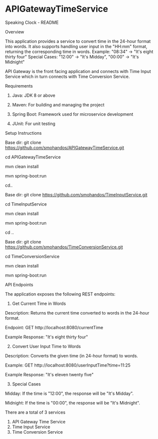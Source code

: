 # APIGatewayTimeService

Speaking Clock - README

Overview

This application provides a service to convert time in the 24-hour format into words. 
It also supports handling user input in the "HH:mm" format, returning the corresponding time in words.
Example: "08:34" → "It's eight thirty four"
Special Cases: "12:00" → "It's Midday", "00:00" → "It's Midnight"


API Gateway is the front facing application and connects with Time Input Service which in turn connects with Time Conversion Service.


Requirements

1. Java: JDK 8 or above

2. Maven: For building and managing the project

3. Spring Boot: Framework used for microservice development

4. JUnit: For unit testing
   

Setup Instructions

Base dir: git clone https://github.com/smohandos/APIGatewayTimeService.git

cd APIGatewayTimeService

mvn clean install

mvn spring-boot:run

cd..


Base dir: git clone https://github.com/smohandos/TimeInputService.git

cd TimeInputService

mvn clean install

mvn spring-boot:run

cd ..


Base dir: git clone https://github.com/smohandos/TimeConversionService.git

cd TimeConversionService

mvn clean install

mvn spring-boot:run


API Endpoints

The application exposes the following REST endpoints:

1. Get Current Time in Words

Description: Returns the current time converted to words in the 24-hour format.

Endpoint: GET http://localhost:8080/currentTime

Example Response: "It's eight thirty four"


2. Convert User Input Time to Words

Description: Converts the given time (in 24-hour format) to words.

Example: GET http://localhost:8080/userInputTime?time=11:25

Example Response: "It's eleven twenty five"


3. Special Cases

Midday: If the time is "12:00", the response will be "It's Midday".

Midnight: If the time is "00:00", the response will be "It's Midnight".


There are a total of 3 services
1. API Gateway Time Service
2. Time Input Service
3. Time Conversion Service

